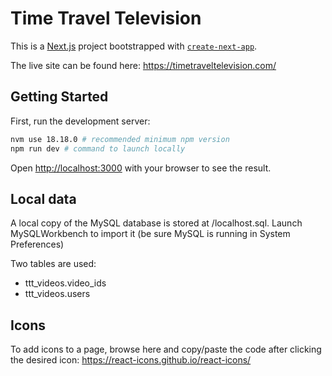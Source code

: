 # Time Travel Television

This is a [Next.js](https://nextjs.org) project bootstrapped with [`create-next-app`](https://nextjs.org/docs/app/api-reference/cli/create-next-app).

The live site can be found here: https://timetraveltelevision.com/

## Getting Started

First, run the development server:

```bash
nvm use 18.18.0 # recommended minimum npm version
npm run dev # command to launch locally
```

Open [http://localhost:3000](http://localhost:3000) with your browser to see the result.


## Local data
A local copy of the MySQL database is stored at /localhost.sql. Launch MySQLWorkbench to import it (be sure MySQL is running in System Preferences)

Two tables are used:
* ttt_videos.video_ids
* ttt_videos.users

## Icons
To add icons to a page, browse here and copy/paste the code after clicking the desired icon: https://react-icons.github.io/react-icons/
